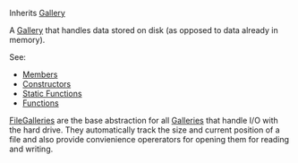 <!-- FILE GALLERY -->

Inherits [Gallery](../gallery/gallery.md)

A [Gallery](../gallery/gallery.md) that handles data stored on disk (as opposed to data already in memory).

See:

* [Members](members.md)
* [Constructors](constructors.md)
* [Static Functions](statics.md)
* [Functions](functions.md)

[FileGalleries](filegallery.md) are the base abstraction for all [Galleries](../gallery/gallery.md) that handle I/O with the hard drive. They automatically track the size and current position of a file and also provide convienience opererators for opening them for reading and writing.